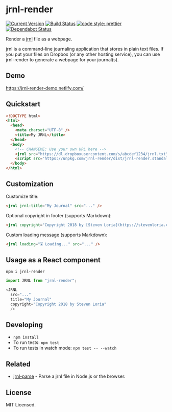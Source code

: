 # jrnl-render

[![Current Version](https://img.shields.io/npm/v/jrnl-render.svg)](https://www.npmjs.org/package/jrnl-render)
[![Build Status](https://travis-ci.org/sloria/jrnl-render.svg?branch=master)](https://travis-ci.org/sloria/jrnl-render)
[![code style: prettier](https://img.shields.io/badge/code_style-prettier-ff69b4.svg?style=flat-square)](https://github.com/prettier/prettier)
[![Dependabot Status](https://api.dependabot.com/badges/status?host=github&identifier=142367266)](https://dependabot.com)

Render a [jrnl](http://jrnl.sh) file as a webpage.

jrnl is a command-line journaling application that stores in
plain text files. If you put your files on Dropbox (or any other
hosting service), you can use jrnl-render to generate a webpage for your
journal(s).

## Demo

https://jrnl-render-demo.netlify.com/

## Quickstart

```html
<!DOCTYPE html>
<html>
  <head>
    <meta charset="UTF-8" />
    <title>My JRNL</title>
  </head>
  <body>
    <!-- CHANGEME: Use your own URL here -->
    <jrnl src="https://dl.dropboxusercontent.com/s/abcdef1234/jrnl.txt" />
    <script src="https://unpkg.com/jrnl-render/dist/jrnl-render.standalone.min.js"></script>
  </body>
</html>
```

## Customization

Customize title:

```html
<jrnl jrnl-title="My Journal" src="..." />
```

Optional copyright in footer (supports Markdown):

```html
<jrnl copyright="Copyright 2018 by [Steven Loria](https://stevenloria.com)" src="..." />
```

Custom loading message (supports Markdown):

```html
<jrnl loading="⌛️ Loading..." src="..." />
```

## Usage as a React component

```
npm i jrnl-render
```

```javascript
import JRNL from "jrnl-render";

<JRNL
  src="..."
  title="My Journal"
  copyright="Copyright 2018 by Steven Loria"
  />
```

## Developing

* `npm install`
* To run tests: `npm test`
* To run tests in watch mode: `npm test -- --watch`

## Related

* [jrnl-parse](https://github.com/sloria/jrnl-parse) - Parse a jrnl file
    in Node.js or the browser.

## License

MIT Licensed.
